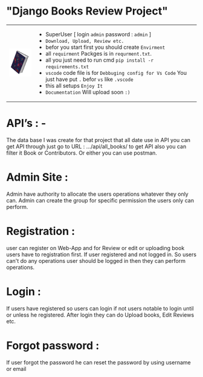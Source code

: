 # "Django Books Review Project"

 <table>
 <td>
  
  <img src="header-img.png" width="105px;">
  
  </td>
  <td>
  
   - SuperUser [ login `admin` password : `admin` ]
   - `Download, Upload, Review etc.`
   - befor you start first you should create `Envirment`
   - all `requirment` Packges is in `requrment.txt`.
   - all you just need to run cmd `pip install -r requirements.txt`
   - `vscode` code file is for `Debbuging config for Vs Code`
      You just have put `.` befor `vs` like `.vscode`
   - this all setups `Enjoy It`
   - `Documentation` Will upload soon `:)`
   
 </td>
</table>

# API’s : -

The data base I was create for that project that all date use in API you can get API through just go to URL : …/api/all_books/
to get API also you can filter it Book or Contributors. Or either you can use postman.

# Admin Site :

Admin have authority to allocate the users operations whatever they only can. Admin can create the group for specific permission the users only can perform.

# Registration :

user can register on Web-App and for Review or edit or uploading book users have to registration first. If user
registered and not logged in. So users can't do any operations user should be logged in then they can perform
operations.

# Login :

If users have registered so users can login if not users notable to login until or unless he registered. After login they can do Upload books, Edit Reviews etc.

# Forgot password :

If user forgot the password he can reset the password by using username or email
